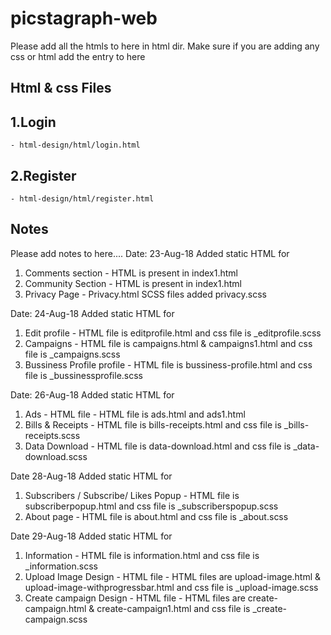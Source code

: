 # picstagraph-web 

Please add all the htmls to here in html dir. Make sure if you are adding any css or html add the entry to here

## Html & css Files

## 1.Login 
    - html-design/html/login.html

## 2.Register 
    - html-design/html/register.html



## Notes

Please add notes to here....
Date: 23-Aug-18
Added static HTML for 
1. Comments section - HTML is present in index1.html
2. Community Section - HTML is present in index1.html
3. Privacy Page - Privacy.html
SCSS files added 
privacy.scss

Date: 24-Aug-18
Added static HTML for 
1. Edit profile - HTML file is editprofile.html and css file is _editprofile.scss
2. Campaigns - HTML file is campaigns.html & campaigns1.html and css file is _campaigns.scss
3. Bussiness Profile profile - HTML file is bussiness-profile.html and css file is _bussinessprofile.scss

Date: 26-Aug-18
Added static HTML for 
1. Ads - HTML file - HTML file is ads.html and ads1.html
2. Bills & Receipts - HTML file is bills-receipts.html and css file is _bills-receipts.scss
3. Data Download - HTML file is data-download.html and css file is _data-download.scss

Date 28-Aug-18
Added static HTML for 
1. Subscribers / Subscribe/ Likes Popup - HTML file is subscriberpopup.html and css file is _subscriberspopup.scss
2. About page - HTML file is about.html and css file is _about.scss

Date 29-Aug-18
Added static HTML for 
1. Information - HTML file is information.html and css file is _information.scss
2. Upload Image Design - HTML file - HTML files are upload-image.html & upload-image-withprogressbar.html and css file is _upload-image.scss
2. Create campaign Design - HTML file - HTML files are create-campaign.html & create-campaign1.html and css file is _create-campaign.scss
